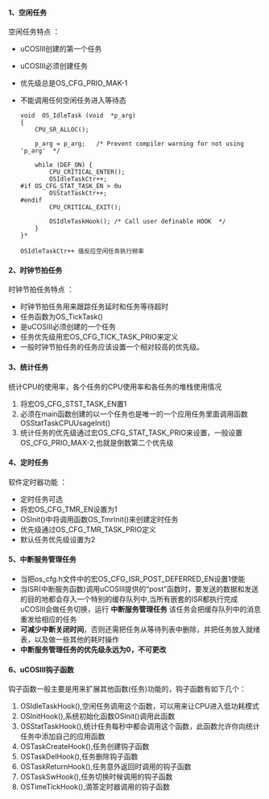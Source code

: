 #### 1、空闲任务
空闲任务特点 ：
- uCOSIII创建的第一个任务
- uCOSIII必须创建任务
- 优先级总是OS_CFG_PRIO_MAK-1
- 不能调用任何空闲任务进入等待态

      void  OS_IdleTask (void  *p_arg)
      {
          CPU_SR_ALLOC();

          p_arg = p_arg;   /* Prevent compiler warning for not using 'p_arg'  */

          while (DEF_ON) {
              CPU_CRITICAL_ENTER();
              OSIdleTaskCtr++;
      #if OS_CFG_STAT_TASK_EN > 0u
              OSStatTaskCtr++;
      #endif
              CPU_CRITICAL_EXIT();

              OSIdleTaskHook(); /* Call user definable HOOK  */
          }
      }*

      OSIdleTaskCtr++ 值反应空闲任务执行频率

#### 2、时钟节拍任务
时钟节拍任务特点 ：
  - 时钟节拍任务用来跟踪任务延时和任务等待超时
  - 任务函数为OS_TickTask()
  - 是uCOSIII必须创建的一个任务
  - 任务优先级用宏OS_CFG_TICK_TASK_PRIO来定义
  - 一般时钟节拍任务的任务应该设置一个相对较高的优先级。


#### 3、统计任务
统计CPU的使用率，各个任务的CPU使用率和各任务的堆栈使用情况    
1. 将宏OS_CFG_STST_TASK_EN置1
2. 必须在main函数创建的以一个任务也是唯一的一个应用任务里面调用函数OSStatTaskCPUUsageInit()
3. 统计任务的优先级通过宏OS_CFG_STAT_TASK_PRIO来设置，一般设置OS_CFG_PRIO_MAX-2,也就是倒数第二个优先级

#### 4、定时任务
软件定时器功能 ：
- 定时任务可选
- 将宏OS_CFG_TMR_EN设置为1
- OSInit()中将调用函数OS_TmrInit()来创建定时任务
- 优先级通过OS_CFG_TMR_TASK_PRIO定义
- 默认任务优先级设置为2

#### 5、中断服务管理任务
- 当把os_cfg.h文件中的宏OS_CFG_ISR_POST_DEFERRED_EN设置1使能
- 当ISR(中断服务函数)调用uCOSIII提供的“post”函数时，要发送的数据和发送的目的地都会存入一个特别的缓存队列中,当所有嵌套的ISR都执行完成uCOSIII会做任务切换，运行 **中断服务管理任务** 该任务会把缓存队列中的消息重发给相应的任务
- **可减少中断关闭时间**，否则还需把任务从等待列表中删除，并把任务放入就绪表，以及做一些其他的耗时操作
- **中断服务管理任务的优先级永远为0，不可更改**

#### 6、uCOSIII钩子函数    
钩子函数一般主要是用来扩展其他函数(任务)功能的，钩子函数有如下几个：
1. OSIdleTaskHook(),空闲任务调用这个函数，可以用来让CPU进入低功耗模式
2. OSInitHook(),系统初始化函数OSInit()调用此函数
3. OSStatTaskHook(),统计任务每秒中都会调用这个函数，此函数允许你向统计任务中添加自己的应用函数
4. OSTaskCreateHook(),任务创建钩子函数
5. OSTaskDelHook(),任务删除钩子函数
6. OSTaskReturnHook(),任务意外返回时调用的钩子函数
7. OSTaskSwHook(),任务切换时候调用的钩子函数
8. OSTimeTickHook(),滴答定时器调用的钩子函数

